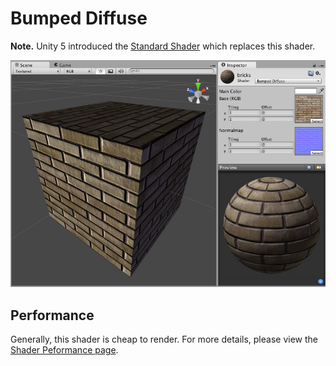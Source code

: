 Bumped Diffuse
==============

**Note.** Unity 5 introduced the [Standard Shader](shader-StandardShader) which replaces this shader.


![](../uploads/Shaders/Shader-NormalBump.jpg) 

<!-- include shader-BumpSubsetImport -->

<!-- include shader-DiffuseSubsetImport -->

Performance
-----------


Generally, this shader is cheap to render. For more details, please view the [Shader Peformance page](shader-Performance).

